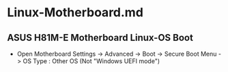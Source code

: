 # Linux-Motherboard.md

## ASUS H81M-E Motherboard Linux-OS Boot

* Open Motherboard Settings -> Advanced -> Boot -> Secure Boot Menu -> OS Type : Other OS (Not "Windows UEFI mode")
